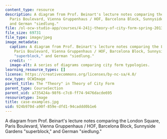 ```yaml
---
content_type: resource
description: A diagram from Prof. Beinart's lecture notes comparing the London Square,
  Paris Boulevard, Vienna Gruppenhaus / HOF, Barcelona Block, Sunnyside Gardens "superblock,"
  and German "siedlung."
file: /ol-ocw-studio-app/courses/4-241j-theory-of-city-form-spring-2013/924b970da90f859edfd194caddd0b1e6_case-examples.jpg
file_size: 69731
file_type: image/jpeg
image_metadata:
  caption: A diagram from Prof. Beinart's lecture notes comparing the London Square,
    Paris Boulevard, Vienna Gruppenhaus / HOF, Barcelona Block, Sunnyside Gardens
    "superblock," and German "siedlung."
  credit: ''
  image-alt: A series of diagrams comparing city form typologies.
learning_resource_types: []
license: https://creativecommons.org/licenses/by-nc-sa/4.0/
ocw_type: OCWImage
parent_title: The "Theory" in Theory of City Form
parent_type: CourseSection
parent_uid: a735424a-98f6-c7c8-ff74-9476dacde695
resourcetype: Image
title: case-examples.jpg
uid: 924b970d-a90f-859e-dfd1-94caddd0b1e6
---
```

A diagram from Prof. Beinart's lecture notes comparing the London Square, Paris Boulevard, Vienna Gruppenhaus / HOF, Barcelona Block, Sunnyside Gardens "superblock," and German "siedlung."